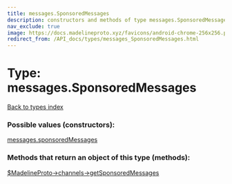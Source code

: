 ```yaml
---
title: messages.SponsoredMessages
description: constructors and methods of type messages.SponsoredMessages
nav_exclude: true
image: https://docs.madelineproto.xyz/favicons/android-chrome-256x256.png
redirect_from: /API_docs/types/messages_SponsoredMessages.html
---
```

# Type: messages.SponsoredMessages
[Back to types index](index.html)



### Possible values (constructors):

[messages.sponsoredMessages](/API_docs/constructors/messages.sponsoredMessages.html)  



### Methods that return an object of this type (methods):

[$MadelineProto->channels->getSponsoredMessages](/API_docs/methods/channels.getSponsoredMessages.html)  



